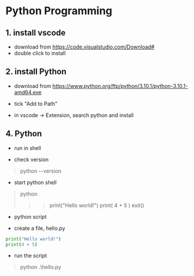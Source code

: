 # Python Programming

## 1. install vscode
* download from 
 https://code.visualstudio.com/Download#
* double click to install 

## 2. install Python
* download from 
 https://www.python.org/ftp/python/3.10.1/python-3.10.1-amd64.exe
+ tick "Add to Path"

* in vscode
-> Extension, search python and install

## 4. Python
* run in shell 
+ check version 
> python --version

+ start python shell 
> python 
>>> print("Hello world!")
>>> print( 4 + 5 )
>>> exit() 

* python script
+ create a file, hello.py
```python
print("Hello world!")
print(4 + 5)
```
+ run the script 
> python .\hello.py


